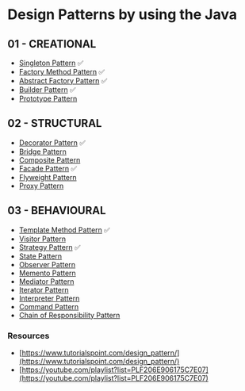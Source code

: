 # Design Patterns by using the Java

## 01 - CREATIONAL
- [Singleton Pattern](Patterns%20Demos/01%20-%20CREATIONAL/Singleton%20Pattern) ✅
- [Factory Method Pattern](Patterns%20Demos/01%20-%20CREATIONAL/Factory%20Method%20Pattern) ✅
- [Abstract Factory Pattern](Patterns%20Demos/01%20-%20CREATIONAL/Abstract%20Factory%20Pattern) ✅
- [Builder Pattern](Patterns%20Demos/01%20-%20CREATIONAL/Builder%20Pattern) ✅
- [Prototype Pattern](Patterns%20Demos/01%20-%20CREATIONAL/Prototype%20Pattern)

## 02 - STRUCTURAL
- [Decorator Pattern](Patterns%20Demos/02%20-%20STRUCTURAL/Decorator%20Pattern) ✅
- [Bridge Pattern](Patterns%20Demos/02%20-%20STRUCTURAL/Bridge%20Pattern)
- [Composite Pattern](Patterns%20Demos/02%20-%20STRUCTURAL/Composite%20Pattern)
- [Facade Pattern](Patterns%20Demos/02%20-%20STRUCTURAL/Facade%20Pattern) ✅
- [Flyweight Pattern](Patterns%20Demos/02%20-%20STRUCTURAL/Flyweight%20Pattern)
- [Proxy Pattern](Patterns%20Demos/02%20-%20STRUCTURAL/Proxy%20Pattern)

## 03 - BEHAVIOURAL
- [Template Method Pattern](Patterns%20Demos/03%20-%20BEHAVIOURAL/Template%20Method%20Pattern) ✅
- [Visitor Pattern](Patterns%20Demos/03%20-%20BEHAVIOURAL/Visitor%20Pattern)
- [Strategy Pattern](Patterns%20Demos/03%20-%20BEHAVIOURAL/Strategy%20Pattern) ✅
- [State Pattern](Patterns%20Demos/03%20-%20BEHAVIOURAL/State%20Pattern)
- [Observer Pattern](Patterns%20Demos/03%20-%20BEHAVIOURAL/Observer%20Pattern)
- [Memento Pattern](Patterns%20Demos/03%20-%20BEHAVIOURAL/Memento%20Pattern)
- [Mediator Pattern](Patterns%20Demos/03%20-%20BEHAVIOURAL/Mediator%20Pattern)
- [Iterator Pattern](Patterns%20Demos/03%20-%20BEHAVIOURAL/Iterator%20Pattern)
- [Interpreter Pattern](Patterns%20Demos/03%20-%20BEHAVIOURAL/Interpreter%20Pattern)
- [Command Pattern](Patterns%20Demos/03%20-%20BEHAVIOURAL/Command%20Pattern)
- [Chain of Responsibility Pattern](Patterns%20Demos/03%20-%20BEHAVIOURAL/Chain%20of%20Responsibility%20Pattern)


### Resources
- [https://www.tutorialspoint.com/design_pattern/](https://www.tutorialspoint.com/design_pattern/)
- [https://youtube.com/playlist?list=PLF206E906175C7E07](https://youtube.com/playlist?list=PLF206E906175C7E07)